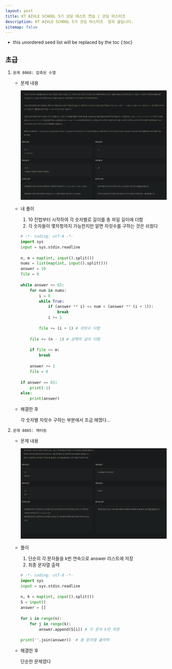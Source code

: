 ```yaml
---
layout: post
title: KT AIVLE SCHOOL 5기 코딩 테스트 연습 | 코딩 마스터즈
description: KT AIVLE SCHOOL 5기 코딩 마스터즈  정리 글입니다.
sitemap: false
---
```


* this unordered seed list will be replaced by the toc
{:toc}


## 초급

1. `문제 8068: 압축된 수열`
    - 문제 내용
        
        ![Untitled](/assets/img/blog/codingmasters/8068.png)
        
    - 내 풀이
        1. 10 진법부터 시작하여 각 숫자별로 길이를 총 파일 길이에 더함
        2. 각 숫자들이 몇차항까지 가능한지만 알면 자릿수를 구하는 것은 쉬웠다
        
        ```python
        # -*- coding: utf-8 -*-
        import sys
        input = sys.stdin.readline
        
        n, m = map(int, input().split())
        nums = list(map(int, input().split()))
        answer = 10
        file = 0
        
        while answer <= 62:
            for num in nums:
                i = 0
                while True:
                    if (answer ** i) <= num < (answer ** (i + 1)):
                        break
                    i += 1
                    
                file += (i + 1) # 자릿수 더함
                
            file += (n - 1) # 공백의 길이 더함
            
            if file <= m:
                break
                
            answer += 1   
            file = 0
        
        if answer == 63:
            print(-1)
        else:
            print(answer)
        ```
        
    - 해결한 후
        
        각 숫자별 자릿수 구하는 부분에서 조금 헤맸다…
        

1. `문제 8065: 채터링`
    - 문제 내용
        
        ![Untitled](/assets/img/blog/codingmasters/8065.png)
        
    - 풀이
        1. 단순히 각 문자들을 k번 연속으로 answer 리스트에 저장
        2. 최종 문자열 출력
        
        ```python
        # -*- coding: utf-8 -*-
        import sys
        input = sys.stdin.readline
        
        n, k = map(int, input().split())
        S = input()
        answer = []
        
        for i in range(n):
            for j in range(k):
                answer.append(S[i]) # 각 문자 k번 저장
        
        print(''.join(answer))  # 총 문자열 출력력
        ```
        
    - 해결한 후
        
        단순한 문제였다